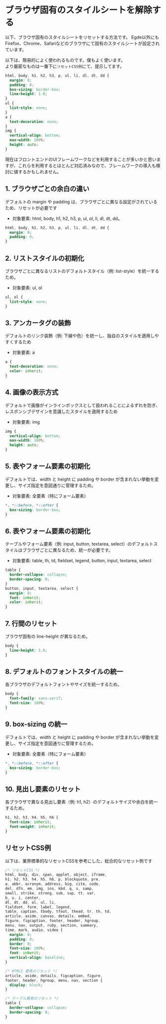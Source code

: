 # ブラウザ固有のスタイルシートを解除する

以下、ブラウザ固有のスタイルシートをリセットする方法です。
Egde以外にもFirefox、Chrome、Safariなどのブラウザにて固有のスタイルシートが設定されています。

以下は、簡易的によく使われるものです。僕もよく使います。  
より厳密なものは一番下に`リセットCSS例`にて、提示してます。

```css
html, body, h1, h2, h3, p, ul, li, dl, dt, dd {
  margin: 0;
  padding: 0;
  box-sizing: border-box;
  line-height: 1.0;
}
ul {
  list-style: none;
}
a {
  text-decoration: none;
}
img {
  vertical-align: bottom;
  max-width: 100%;
  height: auto;
}
```

現在はフロントエンドのUIフレームワークなどを利用することが多いかと思いますが、これらを利用するとほとんど対応済みなので、フレームワークの導入も検討に値するかもしれません。


## 1. ブラウザごとの余白の違い

デフォルトの margin や padding は、ブラウザごとに異なる設定がされているため、リセットが必要です

- 対象要素: html, body, h1, h2, h3, p, ul, ol, li, dl, dt, dd。

```css
html, body, h1, h2, h3, p, ul, li, dl, dt, dd {
  margin: 0;
  padding: 0;
}
```

## 2. リストスタイルの初期化

ブラウザごとに異なるリストのデフォルトスタイル（例: list-style）を統一するため。

- 対象要素: ul, ol
```css
ul, ol {
  list-style: none;
}
```
## 3. アンカータグの装飾

デフォルトのリンク装飾（例: 下線や色）を統一し、独自のスタイルを適用しやすくするため

- 対象要素: a

```css
a {
  text-decoration: none;
  color: inherit;
}
```

## 4. 画像の表示方式

デフォルトで画像がインラインボックスとして扱われることによるずれを防ぎ、レスポンシブデザインを意識したスタイルを適用するため

- 対象要素: img

```css
img {
  vertical-align: bottom;
  max-width: 100%;
  height: auto;
}
```

## 5. 表やフォーム要素の初期化
デフォルトでは、width と height に padding や border が含まれない挙動を変更し、サイズ指定を意図通りに管理するため。

- 対象要素: 全要素（特にフォーム要素）

```css
*, *::before, *::after {
  box-sizing: border-box;
}
```
## 6. 表やフォーム要素の初期化

テーブルやフォーム要素（例: input, button, textarea, select）のデフォルトスタイルはブラウザごとに異なるため、統一が必要です。

- 対象要素: table, th, td, fieldset, legend, button, input, textarea, select

```css
table {
  border-collapse: collapse;
  border-spacing: 0;
}
button, input, textarea, select {
  margin: 0;
  font: inherit;
  color: inherit;
}
```

## 7. 行間のリセット
ブラウザ固有の line-height が異なるため。

```css
body {
  line-height: 1.0;
}
```



## 8. デフォルトのフォントスタイルの統一
各ブラウザのデフォルトフォントやサイズを統一するため。

```css
body {
  font-family: sans-serif;
  font-size: 100%;
}
```

## 9. box-sizing の統一
デフォルトでは、width と height に padding や border が含まれない挙動を変更し、サイズ指定を意図通りに管理するため。

- 対象要素: 全要素（特にフォーム要素）

```css
*, *::before, *::after {
  box-sizing: border-box;
}
```

## 10. 見出し要素のリセット
各ブラウザで異なる見出し要素（例: h1, h2）のデフォルトサイズや余白を統一するため。

```css
h1, h2, h3, h4, h5, h6 {
  font-size: inherit;
  font-weight: inherit;
}
```

## リセットCSS例

以下は、業界標準的なリセットCSSを参考にした、総合的なリセット例です

```css
/* リセットCSS */
html, body, div, span, applet, object, iframe,
h1, h2, h3, h4, h5, h6, p, blockquote, pre,
a, abbr, acronym, address, big, cite, code,
del, dfn, em, img, ins, kbd, q, s, samp,
small, strike, strong, sub, sup, tt, var,
b, u, i, center,
dl, dt, dd, ol, ul, li,
fieldset, form, label, legend,
table, caption, tbody, tfoot, thead, tr, th, td,
article, aside, canvas, details, embed,
figure, figcaption, footer, header, hgroup,
menu, nav, output, ruby, section, summary,
time, mark, audio, video {
  margin: 0;
  padding: 0;
  border: 0;
  font-size: 100%;
  font: inherit;
  vertical-align: baseline;
}

/* HTML5 要素のリセット */
article, aside, details, figcaption, figure,
footer, header, hgroup, menu, nav, section {
  display: block;
}

/* テーブル要素のリセット */
table {
  border-collapse: collapse;
  border-spacing: 0;
}
```
